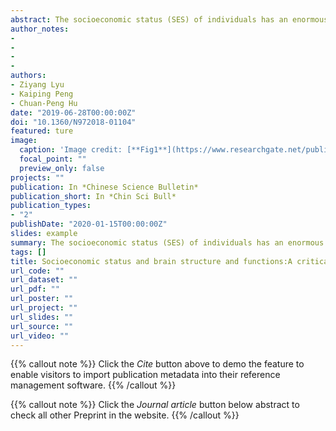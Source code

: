 ```yaml
---
abstract: The socioeconomic status (SES) of individuals has an enormous impact on their mental health (e.g., cognitive function and emotional well-being). Given that the brain is the biological basis of cognition and emotion, understanding the relationship between SES and brain structure and function may help to alleviate the negative impact of SES on the mental health of individuals. Over the past two decades, cognitive neuroscientists have explored the relationship between SES and the brain using state-of-the-art brain imaging techniques, such as event-related potential (ERP) and (functional) magnetic resonance imaging (fMRI/MRI). While some studies have found that SES indices were related to brain structure and function, other studies have reported negative results. Therefore, it is crucial to evaluate the existing literature critically. The current paper reviewed studies that explored the relationship between SES and brain structure as well as those investigating the relationship between SES and brain function. For both lines of research, we organized studies around both cognition and emotion. Our review has the following findings. First, structural MRI studies suggest that SES level may be related to the hippocampus and frontal lobe, which are considered responsible for memory and executive function, and the amygdala, anterior cingulate cortex (ACC) and insular cortex, which are involved in emotional processing. Second, fMRI studies found that individuals (especially children) from different SES backgrounds had similar behavioral performances on cognitive tasks (e.g., executive function, memory, learning, mathematics, language, etc.) but their brain activities showed different patterns. fMRI studies also revealed that, compared to individuals from high SES backgrounds, individuals from low SES backgrounds may be more sensitive to negative emotions and have different neurobiological mechanisms of emotion regulation. These findings are consistent with the fact that people with low SES are more vulnerable to mental disorders. However, the field faces several challenges that might severely undermine the credibility of its findings:the complexity and flexibility of measuring SES, the complexity and flexibility of measuring brain structure and function, and the complexity of the possible paths by which SES can affect the brain. To overcome these challenges, we suggest that future studies should measure more SES indices, be transparent and open as to the brain data analyses, and consider the interaction between SES and brain development and the proximal factors through which SES interacts with the brain. Finally, researchers from different countries may also consider the relative SES among nations and adopt a multisite approach to study the relationship between SES and the brain. By deepening the understanding of the relationship between SES and the brain, cognitive neuroscience may contribute to creating a healthy and fair society.
author_notes:
- 
- 
- 
- 
authors:
- Ziyang Lyu
- Kaiping Peng
- Chuan-Peng Hu
date: "2019-06-28T00:00:00Z"
doi: "10.1360/N972018-01104"
featured: ture
image:
  caption: 'Image credit: [**Fig1**](https://www.researchgate.net/publication/334485359_Socioeconomic_status_and_brain_structure_and_functions_A_critical_review)'
  focal_point: ""
  preview_only: false
projects: ""
publication: In *Chinese Science Bulletin*
publication_short: In *Chin Sci Bull*
publication_types: 
- "2"
publishDate: "2020-01-15T00:00:00Z"
slides: example
summary: The socioeconomic status (SES) of individuals has an enormous impact on their mental health (e.g., cognitive function and emotional well-being).
tags: []
title: Socioeconomic status and brain structure and functions:A critical review
url_code: ""
url_dataset: ""
url_pdf: ""
url_poster: ""
url_project: ""
url_slides: ""
url_source: ""
url_video: ""
---
```


{{% callout note %}}
Click the _Cite_ button above to demo the feature to enable visitors to import publication metadata into their reference management software.
{{% /callout %}}

{{% callout note %}}
Click the _Journal article_ button below abstract to check all other Preprint in the website.
{{% /callout %}}
